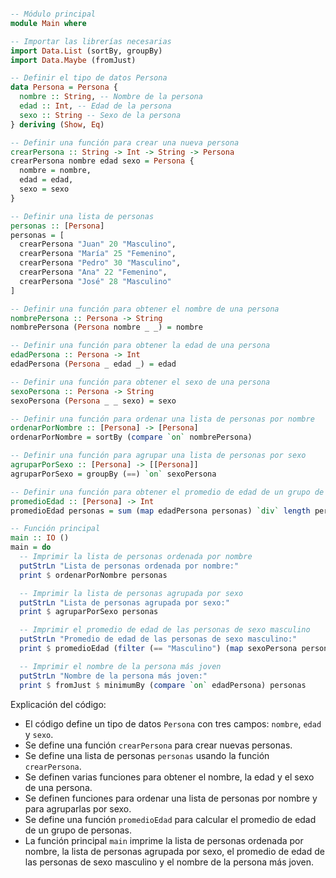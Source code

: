 ```haskell

-- Módulo principal
module Main where

-- Importar las librerías necesarias
import Data.List (sortBy, groupBy)
import Data.Maybe (fromJust)

-- Definir el tipo de datos Persona
data Persona = Persona {
  nombre :: String, -- Nombre de la persona
  edad :: Int, -- Edad de la persona
  sexo :: String -- Sexo de la persona
} deriving (Show, Eq)

-- Definir una función para crear una nueva persona
crearPersona :: String -> Int -> String -> Persona
crearPersona nombre edad sexo = Persona {
  nombre = nombre,
  edad = edad,
  sexo = sexo
}

-- Definir una lista de personas
personas :: [Persona]
personas = [
  crearPersona "Juan" 20 "Masculino",
  crearPersona "María" 25 "Femenino",
  crearPersona "Pedro" 30 "Masculino",
  crearPersona "Ana" 22 "Femenino",
  crearPersona "José" 28 "Masculino"
]

-- Definir una función para obtener el nombre de una persona
nombrePersona :: Persona -> String
nombrePersona (Persona nombre _ _) = nombre

-- Definir una función para obtener la edad de una persona
edadPersona :: Persona -> Int
edadPersona (Persona _ edad _) = edad

-- Definir una función para obtener el sexo de una persona
sexoPersona :: Persona -> String
sexoPersona (Persona _ _ sexo) = sexo

-- Definir una función para ordenar una lista de personas por nombre
ordenarPorNombre :: [Persona] -> [Persona]
ordenarPorNombre = sortBy (compare `on` nombrePersona)

-- Definir una función para agrupar una lista de personas por sexo
agruparPorSexo :: [Persona] -> [[Persona]]
agruparPorSexo = groupBy (==) `on` sexoPersona

-- Definir una función para obtener el promedio de edad de un grupo de personas
promedioEdad :: [Persona] -> Int
promedioEdad personas = sum (map edadPersona personas) `div` length personas

-- Función principal
main :: IO ()
main = do
  -- Imprimir la lista de personas ordenada por nombre
  putStrLn "Lista de personas ordenada por nombre:"
  print $ ordenarPorNombre personas

  -- Imprimir la lista de personas agrupada por sexo
  putStrLn "Lista de personas agrupada por sexo:"
  print $ agruparPorSexo personas

  -- Imprimir el promedio de edad de las personas de sexo masculino
  putStrLn "Promedio de edad de las personas de sexo masculino:"
  print $ promedioEdad (filter (== "Masculino") (map sexoPersona personas))

  -- Imprimir el nombre de la persona más joven
  putStrLn "Nombre de la persona más joven:"
  print $ fromJust $ minimumBy (compare `on` edadPersona) personas

```

Explicación del código:

* El código define un tipo de datos `Persona` con tres campos: `nombre`, `edad` y `sexo`.
* Se define una función `crearPersona` para crear nuevas personas.
* Se define una lista de personas `personas` usando la función `crearPersona`.
* Se definen varias funciones para obtener el nombre, la edad y el sexo de una persona.
* Se definen funciones para ordenar una lista de personas por nombre y para agruparlas por sexo.
* Se define una función `promedioEdad` para calcular el promedio de edad de un grupo de personas.
* La función principal `main` imprime la lista de personas ordenada por nombre, la lista de personas agrupada por sexo, el promedio de edad de las personas de sexo masculino y el nombre de la persona más joven.